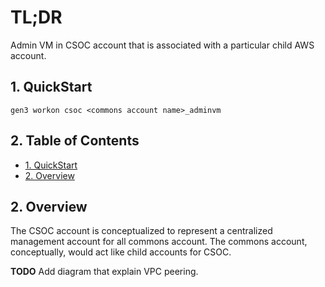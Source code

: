 # TL;DR

Admin VM in CSOC account that is associated with a particular child AWS account.

## 1. QuickStart

```
gen3 workon csoc <commons account name>_adminvm
```

## 2. Table of Contents

- [1. QuickStart](#1-quickstart)
- [2. Overview](#2-overview)



## 2. Overview

The CSOC account is conceptualized to represent a centralized management account for all commons account. The commons account, conceptually, would act like child accounts for CSOC.


**TODO** Add diagram that explain VPC peering.

